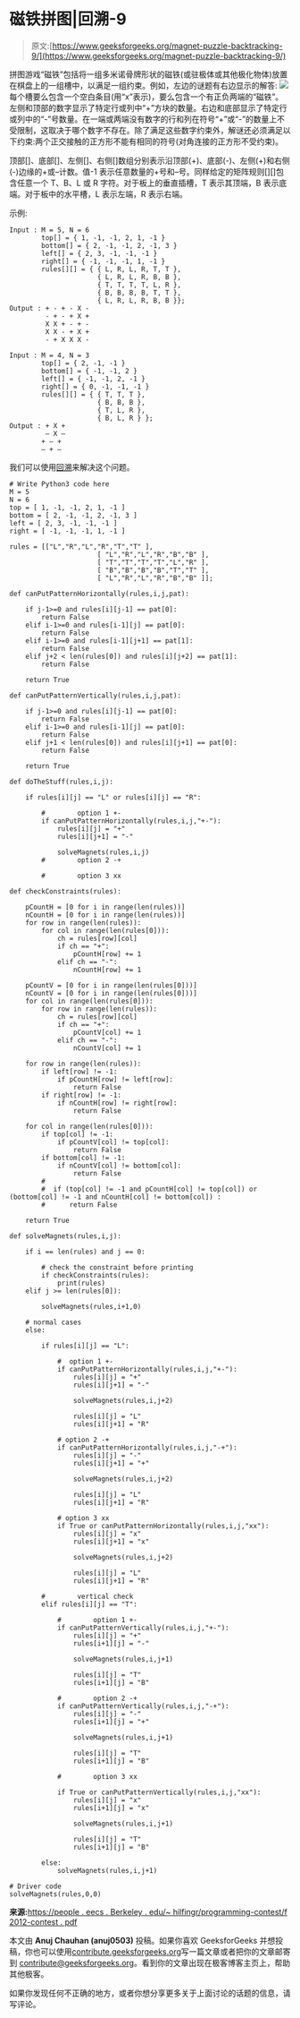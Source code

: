 # 磁铁拼图|回溯-9

> 原文:[https://www.geeksforgeeks.org/magnet-puzzle-backtracking-9/](https://www.geeksforgeeks.org/magnet-puzzle-backtracking-9/)

拼图游戏“磁铁”包括将一组多米诺骨牌形状的磁铁(或驻极体或其他极化物体)放置在棋盘上的一组槽中，以满足一组约束。例如，左边的谜题有右边显示的解答:
![](img/b96050e21bb17e1a078beaf03ebabfb0.png)
每个槽要么包含一个空白条目(用“x”表示)，要么包含一个有正负两端的“磁铁”。左侧和顶部的数字显示了特定行或列中“+”方块的数量。右边和底部显示了特定行或列中的“-”号数量。在一端或两端没有数字的行和列在符号“+”或“-”的数量上不受限制，这取决于哪个数字不存在。除了满足这些数字约束外，解谜还必须满足以下约束:两个正交接触的正方形不能有相同的符号(对角连接的正方形不受约束)。

顶部[]、底部[]、左侧[]、右侧[]数组分别表示沿顶部(+)、底部(-)、左侧(+)和右侧(-)边缘的+或–计数。值-1 表示任意数量的+号和–号。同样给定的矩阵规则[][]包含任意一个 T、B、L 或 R 字符。对于板上的垂直插槽，T 表示其顶端，B 表示底端。对于板中的水平槽，L 表示左端，R 表示右端。

示例:

```
Input : M = 5, N = 6
        top[] = { 1, -1, -1, 2, 1, -1 }
        bottom[] = { 2, -1, -1, 2, -1, 3 }
        left[] = { 2, 3, -1, -1, -1 }
        right[] = { -1, -1, -1, 1, -1 }
        rules[][] = { { L, R, L, R, T, T },
                      { L, R, L, R, B, B },
                      { T, T, T, T, L, R },
                      { B, B, B, B, T, T },
                      { L, R, L, R, B, B }};
Output : + - + - X - 
         - + - + X + 
         X X + - + - 
         X X - + X + 
         - + X X X - 

Input : M = 4, N = 3
        top[] = { 2, -1, -1 }
        bottom[] = { -1, -1, 2 }
        left[] = { -1, -1, 2, -1 }
        right[] = { 0, -1, -1, -1 }
        rules[][] = { { T, T, T },
                      { B, B, B },
                      { T, L, R },
                      { B, L, R } };
Output : + X +
         – X –
        + – +
        – + –

```

我们可以使用[回溯](https://www.geeksforgeeks.org/backtracking-algorithms/)来解决这个问题。

```
# Write Python3 code here
M = 5
N = 6
top = [ 1, -1, -1, 2, 1, -1 ]
bottom = [ 2, -1, -1, 2, -1, 3 ]
left = [ 2, 3, -1, -1, -1 ]
right = [ -1, -1, -1, 1, -1 ]

rules = [["L","R","L","R","T","T" ],
                      [ "L","R","L","R","B","B" ],
                      [ "T","T","T","T","L","R" ],
                      [ "B","B","B","B","T","T" ],
                      [ "L","R","L","R","B","B" ]];

def canPutPatternHorizontally(rules,i,j,pat):

    if j-1>=0 and rules[i][j-1] == pat[0]:
        return False
    elif i-1>=0 and rules[i-1][j] == pat[0]:
        return False
    elif i-1>=0 and rules[i-1][j+1] == pat[1]:
        return False
    elif j+2 < len(rules[0]) and rules[i][j+2] == pat[1]:
        return False

    return True

def canPutPatternVertically(rules,i,j,pat):

    if j-1>=0 and rules[i][j-1] == pat[0]:
        return False
    elif i-1>=0 and rules[i-1][j] == pat[0]:
        return False
    elif j+1 < len(rules[0]) and rules[i][j+1] == pat[0]:
        return False

    return True

def doTheStuff(rules,i,j):

    if rules[i][j] == "L" or rules[i][j] == "R":

        #        option 1 +-
        if canPutPatternHorizontally(rules,i,j,"+-"):
            rules[i][j] = "+"
            rules[i][j+1] = "-"

            solveMagnets(rules,i,j)
        #        option 2 -+

        #        option 3 xx

def checkConstraints(rules):

    pCountH = [0 for i in range(len(rules))]
    nCountH = [0 for i in range(len(rules))]
    for row in range(len(rules)):
        for col in range(len(rules[0])):
            ch = rules[row][col]
            if ch == "+":
                pCountH[row] += 1
            elif ch == "-":
                nCountH[row] += 1

    pCountV = [0 for i in range(len(rules[0]))]
    nCountV = [0 for i in range(len(rules[0]))]
    for col in range(len(rules[0])):
        for row in range(len(rules)):
            ch = rules[row][col]
            if ch == "+":
                pCountV[col] += 1
            elif ch == "-":
                nCountV[col] += 1

    for row in range(len(rules)):
        if left[row] != -1:
            if pCountH[row] != left[row]:
                return False
        if right[row] != -1:
            if nCountH[row] != right[row]:
                return False

    for col in range(len(rules[0])):
        if top[col] != -1:
            if pCountV[col] != top[col]:
                return False
        if bottom[col] != -1:
            if nCountV[col] != bottom[col]:
                return False
        #            
        #  if (top[col] != -1 and pCountH[col] != top[col]) or (bottom[col] != -1 and nCountH[col] != bottom[col]) :
        #      return False

    return True

def solveMagnets(rules,i,j):

    if i == len(rules) and j == 0:

        # check the constraint before printing
        if checkConstraints(rules):
            print(rules)
    elif j >= len(rules[0]):

        solveMagnets(rules,i+1,0)

    # normal cases
    else:

        if rules[i][j] == "L":

            #  option 1 +-
            if canPutPatternHorizontally(rules,i,j,"+-"):
                rules[i][j] = "+"
                rules[i][j+1] = "-"

                solveMagnets(rules,i,j+2)

                rules[i][j] = "L"
                rules[i][j+1] = "R"

            # option 2 -+
            if canPutPatternHorizontally(rules,i,j,"-+"):
                rules[i][j] = "-"
                rules[i][j+1] = "+"

                solveMagnets(rules,i,j+2)

                rules[i][j] = "L"
                rules[i][j+1] = "R"

            # option 3 xx
            if True or canPutPatternHorizontally(rules,i,j,"xx"):
                rules[i][j] = "x"
                rules[i][j+1] = "x"

                solveMagnets(rules,i,j+2)

                rules[i][j] = "L"
                rules[i][j+1] = "R"

        #        vertical check
        elif rules[i][j] == "T":

            #        option 1 +-
            if canPutPatternVertically(rules,i,j,"+-"):
                rules[i][j] = "+"
                rules[i+1][j] = "-"

                solveMagnets(rules,i,j+1)

                rules[i][j] = "T"
                rules[i+1][j] = "B"

            #        option 2 -+
            if canPutPatternVertically(rules,i,j,"-+"):
                rules[i][j] = "-"
                rules[i+1][j] = "+"

                solveMagnets(rules,i,j+1)

                rules[i][j] = "T"
                rules[i+1][j] = "B"

            #        option 3 xx

            if True or canPutPatternVertically(rules,i,j,"xx"):
                rules[i][j] = "x"
                rules[i+1][j] = "x"

                solveMagnets(rules,i,j+1)

                rules[i][j] = "T"
                rules[i+1][j] = "B"

        else:
            solveMagnets(rules,i,j+1)

# Driver code         
solveMagnets(rules,0,0)
```

**来源:**[https://people . eecs . Berkeley . edu/~ hilfingr/programming-contest/f 2012-contest . pdf](https://people.eecs.berkeley.edu/~hilfingr/programming-contest/f2012-contest.pdf)

本文由 **Anuj Chauhan (anuj0503)** 投稿。如果你喜欢 GeeksforGeeks 并想投稿，你也可以使用[contribute.geeksforgeeks.org](http://www.contribute.geeksforgeeks.org)写一篇文章或者把你的文章邮寄到 contribute@geeksforgeeks.org。看到你的文章出现在极客博客主页上，帮助其他极客。

如果你发现任何不正确的地方，或者你想分享更多关于上面讨论的话题的信息，请写评论。